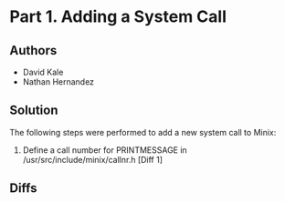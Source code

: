 # Part 1. Adding a System Call

## Authors
* David Kale
* Nathan Hernandez

## Solution
The following steps were performed to add a new system call to Minix:

1. Define a call number for PRINTMESSAGE in /usr/src/include/minix/callnr.h [Diff 1]

## Diffs
